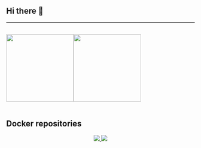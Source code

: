 ## Hi there 👋

---

<br>

<div style="display: flex; flex-direction:row; justify-content:flex-start; align-itens:center;">
  <img height="180em" src="https://github-readme-stats.vercel.app/api?username=ericloumendes&show_icons=true&theme=date_night"/>
  <img height="180em" src="https://github-readme-stats.vercel.app/api/top-langs/?username=ericloumendes&layout=donut&theme=date_night"/>
</div>

<br>

## Docker repositories
  <div align="center">
    <a href="https://github.com/ericloumendes/node_docker">
      <img src="https://github-readme-stats.vercel.app/api/pin/?username=ericloumendes&repo=node_docker&show_icons=true&theme=date_night">
    </a>
    <a href="https://github.com/ericloumendes/Docker_Raspberry-pi">
      <img src="https://github-readme-stats.vercel.app/api/pin/?username=ericloumendes&repo=Docker_Raspberry-pi&show_icons=true&theme=date_night">
    </a>
  </div>




